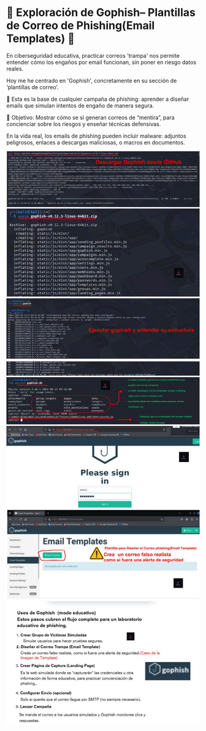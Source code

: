 # 💌 Exploración de Gophish– Plantillas de Correo de Phishing(Email Templates) 🎣

En ciberseguridad educativa, practicar correos 'trampa' nos permite entender cómo los engaños por email funcionan, sin poner en riesgo datos reales.

Hoy me he centrado en 'Gophish', concretamente en su sección de ‘plantillas de correo’.

🎯 Esta es la base de cualquier campaña de phishing: aprender a diseñar emails que simulan intentos de engaño de manera segura.

📌 Objetivo: Mostrar cómo se si generan correos de “mentira”, para concienciar sobre los riesgos y enseñar técnicas defensivas. 

En la vida real, los emails de phishing pueden incluir malware: adjuntos peligrosos, enlaces a descargas maliciosas, o macros en documentos.


<img src="1-gophish.jpeg">

<img src="2-gophish.jpeg">

<img src="3-gophish.jpeg">

<img src="4-gophish.jpeg">

<img src="5-gophish.jpeg">

<img src="6-gophish.jpeg">

<img src="7-gophish.jpeg">
